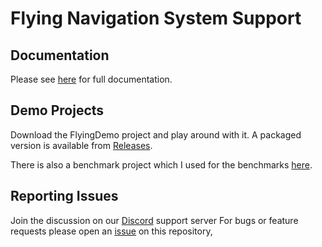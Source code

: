# Flying Navigation System Support

## Documentation
Please see [here](https://blendersleuth.github.io/FlyingNavSystemSite/) for full documentation.

## Demo Projects
Download the FlyingDemo project and play around with it. A packaged version is available from [Releases](https://github.com/BlenderSleuth/FlyingNavSystemSupport/releases).

There is also a benchmark project which I used for the benchmarks [here](https://blendersleuth.github.io/FlyingNavSystemSite/benchmarks.html).

## Reporting Issues
Join the discussion on our [Discord](https://discord.gg/hcJVQKCzNQ) support server
For bugs or feature requests please open an [issue](https://github.com/BlenderSleuth/FlyingNavSystemSupport/issues) on this repository,

